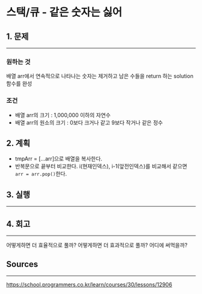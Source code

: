 # 스택/큐 - 같은 숫자는 싫어
## 1. 문제
***
### 원하는 것
배열 arr에서 연속적으로 나타나는 숫자는 제거하고 남은 수들을 return 하는 solution 함수를 완성

### 조건
* 배열 arr의 크기 : 1,000,000 이하의 자연수
* 배열 arr의 원소의 크기 : 0보다 크거나 같고 9보다 작거나 같은 정수

## 2. 계획
* tmpArr = [...arr]으로 배열을 복사한다.
* 반복문으로 끝부터 비교한다. i(현재인덱스), i-1(앞전인덱스)를 비교해서 같으면 `arr = arr.pop()`한다.

## 3. 실행
***
## 4. 회고
***
어떻게하면 더 효율적으로 풀까?
어떻게하면 더 효과적으로 풀까?
어디에 써먹을까?

## Sources
***
https://school.programmers.co.kr/learn/courses/30/lessons/12906
